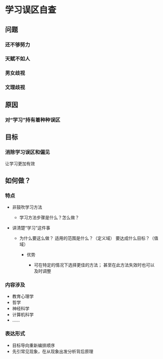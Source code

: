 # 学习误区自查

## 问题

### 还不够努力

### 天赋不如人

### 男女歧视

### 文理歧视

## 原因

### 对“学习”持有着种种误区

## 目标

### 消除学习误区和偏见
让学习更加有效

## 如何做？

### 特点

- 非鼓吹学习方法

	- 学习方法步骤是什么？怎么做？

- 讲清楚“学习”这件事

	- 为什么要这么做？
适用的范围是什么？（定义域）
要达成什么目标？（值域）

		- 优势

			- 可在特定的情况下选择更佳的方法；
甚至在此方法失效时也可以及时调整

### 内容涉及

- 教育心理学
- 哲学
- 神经科学
- 计算机科学
- ……

### 表达形式

- 目标导向重新编排顺序
- 先引常见现象，在从现象出发分析背后原理

